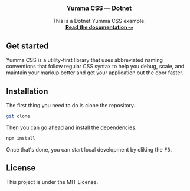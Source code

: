 <h3 align="center">Yumma CSS — Dotnet</h3>

<p align="center">
  This is a Dotnet Yumma CSS example.
  <br>
  <a href="https://yummacss.com"><strong>Read the documentation ↝</strong></a>
</p>
  
## Get started

Yumma CSS is a utility-first library that uses abbreviated naming conventions that follow regular CSS syntax to help you debug, scale, and maintain your markup better and get your application out the door faster.

## Installation

The first thing you need to do is clone the repository.

```bash
git clone 
```

Then you can go ahead and install the dependencies.

```bash
npm install
```

Once that's done, you can start local development by cliking the <kbd>F5</kbd>.

## License

This project is under the MIT License.
